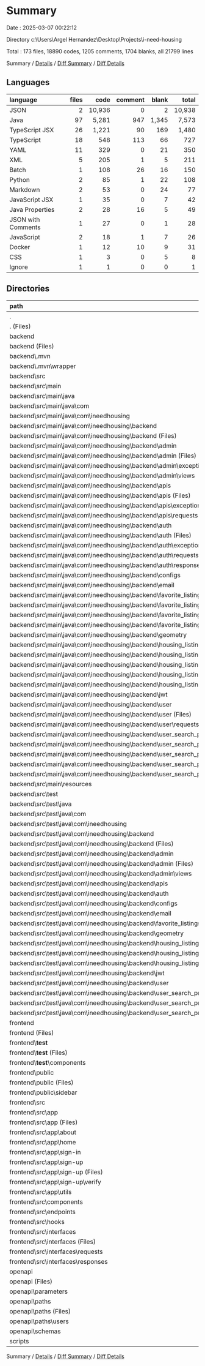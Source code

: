 # Summary

Date : 2025-03-07 00:22:12

Directory c:\\Users\\Argel Hernandez\\Desktop\\Projects\\i-need-housing

Total : 173 files,  18890 codes, 1205 comments, 1704 blanks, all 21799 lines

Summary / [Details](details.md) / [Diff Summary](diff.md) / [Diff Details](diff-details.md)

## Languages
| language | files | code | comment | blank | total |
| :--- | ---: | ---: | ---: | ---: | ---: |
| JSON | 2 | 10,936 | 0 | 2 | 10,938 |
| Java | 97 | 5,281 | 947 | 1,345 | 7,573 |
| TypeScript JSX | 26 | 1,221 | 90 | 169 | 1,480 |
| TypeScript | 18 | 548 | 113 | 66 | 727 |
| YAML | 11 | 329 | 0 | 21 | 350 |
| XML | 5 | 205 | 1 | 5 | 211 |
| Batch | 1 | 108 | 26 | 16 | 150 |
| Python | 2 | 85 | 1 | 22 | 108 |
| Markdown | 2 | 53 | 0 | 24 | 77 |
| JavaScript JSX | 1 | 35 | 0 | 7 | 42 |
| Java Properties | 2 | 28 | 16 | 5 | 49 |
| JSON with Comments | 1 | 27 | 0 | 1 | 28 |
| JavaScript | 2 | 18 | 1 | 7 | 26 |
| Docker | 1 | 12 | 10 | 9 | 31 |
| CSS | 1 | 3 | 0 | 5 | 8 |
| Ignore | 1 | 1 | 0 | 0 | 1 |

## Directories
| path | files | code | comment | blank | total |
| :--- | ---: | ---: | ---: | ---: | ---: |
| . | 173 | 18,890 | 1,205 | 1,704 | 21,799 |
| . (Files) | 1 | 30 | 0 | 10 | 40 |
| backend | 104 | 5,642 | 1,000 | 1,381 | 8,023 |
| backend (Files) | 5 | 333 | 37 | 31 | 401 |
| backend\\.mvn | 1 | 3 | 16 | 1 | 20 |
| backend\\.mvn\\wrapper | 1 | 3 | 16 | 1 | 20 |
| backend\\src | 98 | 5,306 | 947 | 1,349 | 7,602 |
| backend\\src\\main | 72 | 2,622 | 584 | 626 | 3,832 |
| backend\\src\\main\\java | 71 | 2,597 | 584 | 622 | 3,803 |
| backend\\src\\main\\java\\com | 71 | 2,597 | 584 | 622 | 3,803 |
| backend\\src\\main\\java\\com\\ineedhousing | 71 | 2,597 | 584 | 622 | 3,803 |
| backend\\src\\main\\java\\com\\ineedhousing\\backend | 71 | 2,597 | 584 | 622 | 3,803 |
| backend\\src\\main\\java\\com\\ineedhousing\\backend (Files) | 1 | 9 | 0 | 5 | 14 |
| backend\\src\\main\\java\\com\\ineedhousing\\backend\\admin | 5 | 340 | 28 | 76 | 444 |
| backend\\src\\main\\java\\com\\ineedhousing\\backend\\admin (Files) | 1 | 64 | 0 | 13 | 77 |
| backend\\src\\main\\java\\com\\ineedhousing\\backend\\admin\\exceptions | 1 | 6 | 0 | 4 | 10 |
| backend\\src\\main\\java\\com\\ineedhousing\\backend\\admin\\views | 3 | 270 | 28 | 59 | 357 |
| backend\\src\\main\\java\\com\\ineedhousing\\backend\\apis | 9 | 380 | 96 | 68 | 544 |
| backend\\src\\main\\java\\com\\ineedhousing\\backend\\apis (Files) | 3 | 316 | 96 | 42 | 454 |
| backend\\src\\main\\java\\com\\ineedhousing\\backend\\apis\\exceptions | 2 | 12 | 0 | 6 | 18 |
| backend\\src\\main\\java\\com\\ineedhousing\\backend\\apis\\requests | 4 | 52 | 0 | 20 | 72 |
| backend\\src\\main\\java\\com\\ineedhousing\\backend\\auth | 11 | 378 | 69 | 71 | 518 |
| backend\\src\\main\\java\\com\\ineedhousing\\backend\\auth (Files) | 2 | 290 | 69 | 37 | 396 |
| backend\\src\\main\\java\\com\\ineedhousing\\backend\\auth\\exceptions | 3 | 18 | 0 | 6 | 24 |
| backend\\src\\main\\java\\com\\ineedhousing\\backend\\auth\\requests | 5 | 56 | 0 | 22 | 78 |
| backend\\src\\main\\java\\com\\ineedhousing\\backend\\auth\\responses | 1 | 14 | 0 | 6 | 20 |
| backend\\src\\main\\java\\com\\ineedhousing\\backend\\configs | 3 | 143 | 45 | 39 | 227 |
| backend\\src\\main\\java\\com\\ineedhousing\\backend\\email | 4 | 66 | 13 | 23 | 102 |
| backend\\src\\main\\java\\com\\ineedhousing\\backend\\favorite_listings | 7 | 177 | 59 | 48 | 284 |
| backend\\src\\main\\java\\com\\ineedhousing\\backend\\favorite_listings (Files) | 4 | 148 | 59 | 35 | 242 |
| backend\\src\\main\\java\\com\\ineedhousing\\backend\\favorite_listings\\exceptions | 1 | 6 | 0 | 3 | 9 |
| backend\\src\\main\\java\\com\\ineedhousing\\backend\\favorite_listings\\requests | 2 | 23 | 0 | 10 | 33 |
| backend\\src\\main\\java\\com\\ineedhousing\\backend\\geometry | 2 | 28 | 21 | 9 | 58 |
| backend\\src\\main\\java\\com\\ineedhousing\\backend\\housing_listings | 12 | 367 | 111 | 97 | 575 |
| backend\\src\\main\\java\\com\\ineedhousing\\backend\\housing_listings (Files) | 4 | 246 | 80 | 59 | 385 |
| backend\\src\\main\\java\\com\\ineedhousing\\backend\\housing_listings\\exceptions | 2 | 12 | 0 | 6 | 18 |
| backend\\src\\main\\java\\com\\ineedhousing\\backend\\housing_listings\\requests | 5 | 50 | 0 | 20 | 70 |
| backend\\src\\main\\java\\com\\ineedhousing\\backend\\housing_listings\\utils | 1 | 59 | 31 | 12 | 102 |
| backend\\src\\main\\java\\com\\ineedhousing\\backend\\jwt | 2 | 121 | 17 | 31 | 169 |
| backend\\src\\main\\java\\com\\ineedhousing\\backend\\user | 6 | 191 | 62 | 56 | 309 |
| backend\\src\\main\\java\\com\\ineedhousing\\backend\\user (Files) | 5 | 179 | 62 | 53 | 294 |
| backend\\src\\main\\java\\com\\ineedhousing\\backend\\user\\requests | 1 | 12 | 0 | 3 | 15 |
| backend\\src\\main\\java\\com\\ineedhousing\\backend\\user_search_preferences | 9 | 397 | 63 | 99 | 559 |
| backend\\src\\main\\java\\com\\ineedhousing\\backend\\user_search_preferences (Files) | 4 | 247 | 58 | 60 | 365 |
| backend\\src\\main\\java\\com\\ineedhousing\\backend\\user_search_preferences\\exceptions | 1 | 6 | 0 | 4 | 10 |
| backend\\src\\main\\java\\com\\ineedhousing\\backend\\user_search_preferences\\requests | 3 | 69 | 0 | 15 | 84 |
| backend\\src\\main\\java\\com\\ineedhousing\\backend\\user_search_preferences\\utils | 1 | 75 | 5 | 20 | 100 |
| backend\\src\\main\\resources | 1 | 25 | 0 | 4 | 29 |
| backend\\src\\test | 26 | 2,684 | 363 | 723 | 3,770 |
| backend\\src\\test\\java | 26 | 2,684 | 363 | 723 | 3,770 |
| backend\\src\\test\\java\\com | 26 | 2,684 | 363 | 723 | 3,770 |
| backend\\src\\test\\java\\com\\ineedhousing | 26 | 2,684 | 363 | 723 | 3,770 |
| backend\\src\\test\\java\\com\\ineedhousing\\backend | 26 | 2,684 | 363 | 723 | 3,770 |
| backend\\src\\test\\java\\com\\ineedhousing\\backend (Files) | 1 | 9 | 0 | 5 | 14 |
| backend\\src\\test\\java\\com\\ineedhousing\\backend\\admin | 2 | 12 | 0 | 10 | 22 |
| backend\\src\\test\\java\\com\\ineedhousing\\backend\\admin (Files) | 1 | 7 | 0 | 4 | 11 |
| backend\\src\\test\\java\\com\\ineedhousing\\backend\\admin\\views | 1 | 5 | 0 | 6 | 11 |
| backend\\src\\test\\java\\com\\ineedhousing\\backend\\apis | 3 | 609 | 71 | 134 | 814 |
| backend\\src\\test\\java\\com\\ineedhousing\\backend\\auth | 2 | 431 | 86 | 94 | 611 |
| backend\\src\\test\\java\\com\\ineedhousing\\backend\\configs | 3 | 208 | 29 | 59 | 296 |
| backend\\src\\test\\java\\com\\ineedhousing\\backend\\email | 2 | 69 | 0 | 14 | 83 |
| backend\\src\\test\\java\\com\\ineedhousing\\backend\\favorite_listings | 2 | 230 | 44 | 77 | 351 |
| backend\\src\\test\\java\\com\\ineedhousing\\backend\\geometry | 1 | 47 | 2 | 19 | 68 |
| backend\\src\\test\\java\\com\\ineedhousing\\backend\\housing_listings | 3 | 417 | 59 | 119 | 595 |
| backend\\src\\test\\java\\com\\ineedhousing\\backend\\housing_listings (Files) | 2 | 268 | 54 | 79 | 401 |
| backend\\src\\test\\java\\com\\ineedhousing\\backend\\housing_listings\\utils | 1 | 149 | 5 | 40 | 194 |
| backend\\src\\test\\java\\com\\ineedhousing\\backend\\jwt | 2 | 194 | 20 | 41 | 255 |
| backend\\src\\test\\java\\com\\ineedhousing\\backend\\user | 2 | 179 | 40 | 60 | 279 |
| backend\\src\\test\\java\\com\\ineedhousing\\backend\\user_search_preferences | 3 | 279 | 12 | 91 | 382 |
| backend\\src\\test\\java\\com\\ineedhousing\\backend\\user_search_preferences (Files) | 2 | 159 | 9 | 54 | 222 |
| backend\\src\\test\\java\\com\\ineedhousing\\backend\\user_search_preferences\\utils | 1 | 120 | 3 | 37 | 160 |
| frontend | 56 | 12,817 | 204 | 271 | 13,292 |
| frontend (Files) | 9 | 11,069 | 7 | 34 | 11,110 |
| frontend\\__test__ | 4 | 145 | 6 | 27 | 178 |
| frontend\\__test__ (Files) | 1 | 31 | 3 | 4 | 38 |
| frontend\\__test__\\components | 3 | 114 | 3 | 23 | 140 |
| frontend\\public | 4 | 6 | 0 | 0 | 6 |
| frontend\\public (Files) | 2 | 2 | 0 | 0 | 2 |
| frontend\\public\\sidebar | 2 | 4 | 0 | 0 | 4 |
| frontend\\src | 39 | 1,597 | 191 | 210 | 1,998 |
| frontend\\src\\app | 12 | 512 | 45 | 81 | 638 |
| frontend\\src\\app (Files) | 4 | 69 | 0 | 17 | 86 |
| frontend\\src\\app\\about | 1 | 29 | 0 | 4 | 33 |
| frontend\\src\\app\\home | 3 | 320 | 45 | 42 | 407 |
| frontend\\src\\app\\sign-in | 1 | 30 | 0 | 2 | 32 |
| frontend\\src\\app\\sign-up | 2 | 59 | 0 | 11 | 70 |
| frontend\\src\\app\\sign-up (Files) | 1 | 30 | 0 | 7 | 37 |
| frontend\\src\\app\\sign-up\\verify | 1 | 29 | 0 | 4 | 33 |
| frontend\\src\\app\\utils | 1 | 5 | 0 | 5 | 10 |
| frontend\\src\\components | 14 | 638 | 42 | 82 | 762 |
| frontend\\src\\endpoints | 5 | 318 | 102 | 34 | 454 |
| frontend\\src\\hooks | 1 | 22 | 2 | 2 | 26 |
| frontend\\src\\interfaces | 7 | 107 | 0 | 11 | 118 |
| frontend\\src\\interfaces (Files) | 1 | 52 | 0 | 3 | 55 |
| frontend\\src\\interfaces\\requests | 5 | 51 | 0 | 8 | 59 |
| frontend\\src\\interfaces\\responses | 1 | 4 | 0 | 0 | 4 |
| openapi | 10 | 316 | 0 | 20 | 336 |
| openapi (Files) | 1 | 22 | 0 | 7 | 29 |
| openapi\\parameters | 1 | 8 | 0 | 0 | 8 |
| openapi\\paths | 4 | 33 | 0 | 9 | 42 |
| openapi\\paths (Files) | 3 | 0 | 0 | 3 | 3 |
| openapi\\paths\\users | 1 | 33 | 0 | 6 | 39 |
| openapi\\schemas | 4 | 253 | 0 | 4 | 257 |
| scripts | 2 | 85 | 1 | 22 | 108 |

Summary / [Details](details.md) / [Diff Summary](diff.md) / [Diff Details](diff-details.md)